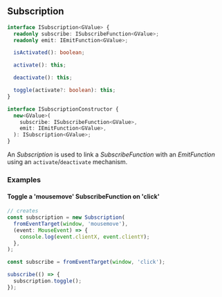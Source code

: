 ## Subscription

```ts
interface ISubscription<GValue> {
  readonly subscribe: ISubscribeFunction<GValue>;
  readonly emit: IEmitFunction<GValue>;

  isActivated(): boolean;

  activate(): this;

  deactivate(): this;

  toggle(activate?: boolean): this;
}
```

```ts
interface ISubscriptionConstructor {
  new<GValue>(
    subscribe: ISubscribeFunction<GValue>,
    emit: IEmitFunction<GValue>,
  ): ISubscription<GValue>;
}
```

An *Subscription* is used to link a *SubscribeFunction* with an *EmitFunction* using an `activate`/`deactivate` mechanism.

### Examples

#### Toggle a 'mousemove' SubscribeFunction on 'click'

```ts
// creates 
const subscription = new Subscription(
  fromEventTarget(window, 'mousemove'),
  (event: MouseEvent) => {
    console.log(event.clientX, event.clientY);
  },
);

const subscribe = fromEventTarget(window, 'click');

subscribe(() => {
  subscription.toggle();
});
```

